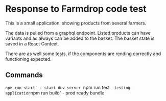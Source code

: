 # Response to Farmdrop code test

This is a small application, showing products from several farmers.

The data is pulled from a graphql endpoint. Listed products can have variants
and as always can be added to the basket. The basket state is saved in a React Context.

There are as well some tests, if the components are rending correctly and functioning expected.

## Commands
`npm run start' - start dev server
`npm run test` - testing application
`npm run build` - prod ready bundle
